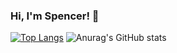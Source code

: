 ### Hi, I'm Spencer! 👋
[![Top Langs](https://github-readme-stats.vercel.app/api/top-langs/?username=spencerbig)](https://github.com/anuraghazra/github-readme-stats&theme=cobalt)
![Anurag's GitHub stats](https://github-readme-stats.vercel.app/api?username=spencerbig&show_icons=true&theme=cobalt&count_private=true)


<!--
**spencerbig/spencerbig** is a ✨ _special_ ✨ repository because its `README.md` (this file) appears on your GitHub profile.

